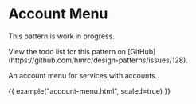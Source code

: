 # Account Menu

<div class="alert alert--info">

<p class="alert__message">This pattern is work in progress.</p>
<p class="alert__message">View the todo list for this pattern on [GitHub](https://github.com/hmrc/design-patterns/issues/128).</p>

</div>

An account menu for services with accounts.

{{ example("account-menu.html", scaled=true) }}
